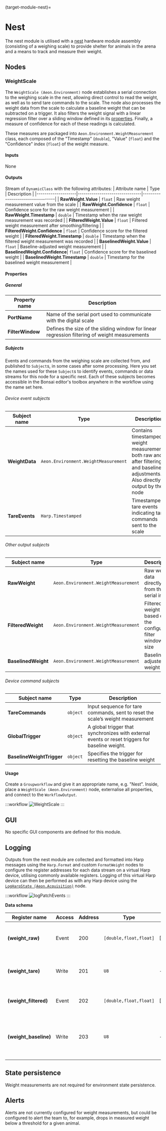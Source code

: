 (target-module-nest)=
# Nest
The nest module is utilised with a [nest](target-nest) hardware module assembly (consisting of a weighing scale) to provide shelter for animals in the arena and a means to track and measure their weight.

## Nodes
### WeightScale
The `WeightScale (Aeon.Environment)` node establishes a serial connection to the weighing scale in the nest, allowing direct control to read the weight, as well as to send tare commands to the scale. 
The node also processes the weight data from the scale to calculate a baseline weight that can be subtracted on a trigger. 
It also filters the weight signal with a linear regression filter over a sliding window defined in its [properties](#properties). 
Finally, a measure of confidence for each of these readings is calculated. 
<!-- TODO: link to API Reference -->
These measures are packaged into `Aeon.Environment.WeightMeasurement` class, each composed of the "Timestamp" (`double`), "Value" (`float`) and the "Confidence" index (`float`) of the weight measure. 

#### Inputs
None

#### Outputs
Stream of `DynamicClass` with the following attributes:
| Attribute name     | Type                           | Description                      |
|--------------------|--------------------------------|----------------------------------|
| **RawWeight.Value**           | `float`        | Raw weight measurement value from the scale                  |
| **RawWeight.Confidence**      | `float`        | Confidence score for the raw weight measurement              |
| **RawWeight.Timestamp**       | `double`     | Timestamp when the raw weight measurement was recorded       |
| **FilteredWeight.Value**      | `float`        | Filtered weight measurement after smoothing/filtering        |
| **FilteredWeight.Confidence** | `float`        | Confidence score for the filtered weight                     |
| **FilteredWeight.Timestamp**  | `double`     | Timestamp when the filtered weight measurement was recorded  |
| **BaselinedWeight.Value**     | `float`        | Baseline-adjusted weight measurement                         |
| **BaselinedWeight.Confidence**| `float`        | Confidence score for the baselined weight                    |
| **BaselinedWeight.Timestamp** | `double`     | Timestamp for the baselined weight measurement               |

#### Properties
##### General
| Property name | Description                                               |
|---------------|-----------------------------------------------------------|
| **PortName**               | Name of the serial port used to communicate with the digital scale                            |
| **FilterWindow**           | Defines the size of the sliding window for linear regression filtering of weight measurements |

##### Subjects
Events and commands from the weighing scale are collected from, and published to `Subject`s, in some cases after some processing. 
Here you set the names used for these `Subject`s to identify events, commands or data streams for this node for a specific nest. 
Each of these subjects becomes accessible in the Bonsai editor's toolbox anywhere in the workflow using the name set here.

###### Device event subjects
<!-- Do we need to specify the type for tare events, i.e. `Harp.Timestamped<type>`? -->
| Subject name      | Type        | Description                   |
|-------------------|-------------|-------------------------------|
| **WeightData**           | `Aeon.Environment.WeightMeasurement`| Contains timestamped weight measurements both raw and after filtering and baseline adjustments. Also directly output by the node |
| **TareEvents**           | `Harp.Timestamped`          | Timestamped tare events indicating tare commands sent to the scale |

###### Other output subjects
| Subject name      | Type          | Description                                                                                     |
|-------------------|---------------|-------------------------------------------------------------------------------------------------|
| **RawWeight**            | `Aeon.Environment.WeightMeasurement`         | Raw weight data directly from the serial input                   |
| **FilteredWeight**       | `Aeon.Environment.WeightMeasurement`         | Filtered weight data based on the configured filter window size  |
| **BaselinedWeight**      | `Aeon.Environment.WeightMeasurement`         | Baseline-adjusted weight data                                    |

###### Device command subjects
| Subject name      | Type          | Description                                                                                     |
|-------------------|---------------|-------------------------------------------------------------------------------------------------|
| **TareCommands**         | `object`             | Input sequence for tare commands, sent to reset the scale’s weight measurement                 |
| **GlobalTrigger**        | `object`             | A global trigger that synchronizes with external events or reset triggers for baseline weight. |
| **BaselineWeightTrigger**| `object`             | Specifies the trigger for resetting the baseline weight                                        |

#### Usage
Create a `Groupworkflow` and give it an appropriate name, e.g. "Nest". 
Inside, place a `WeightScale (Aeon.Environment)` node, externalise all properties, and connect to the `WorkflowOutput`.

:::workflow
![WeightScale](../../workflows/weightScale.bonsai)
:::

## GUI
No specific GUI components are defined for this module.

## Logging
Outputs from the nest module are collected and formatted into Harp messages using the `Harp.Format` and custom `FormatWeight` nodes to configure the register addresses for each data stream on a virtual Harp device, utilising commonly available registers. 
Logging of this virtual Harp device can then be performed as with any Harp device using the [`LogHarpState (Aeon.Acquisition)`](target-node-logharpstate) node.  

:::workflow
![logPatchEvents](../../workflows/logWeight.bonsai)
:::

**Data schema**

| Register name         | Access | Address | Type    | Mask type          | Description                                   |
|-----------------------|--------|---------|---------|--------------------|-----------------------------------------------|
| **(weight_raw)**         | Event  | 200     | `[double,float,float]` | [Timestamp,Value,Confidence] | Logs raw weight data directly from the scale input |
| **(weight_tare)**        | Write  | 201     | `U8`              |  -                              | Logs each tare command event with a timestamp      |
| **(weight_filtered)**    | Event  | 202     | `[double,float,float]` | [Timestamp,Value,Confidence] | Logs weight data after filtering adjustments       |
| **(weight_baseline)**    | Write  | 203     | `U8`              |  -                              | Logs events with a timestamp when the baseline weight is reset      |

## State persistence
Weight measurements are not required for environment state persistence.

## Alerts
Alerts are not currently configured for weight measurements, but could be configured to alert the team to, for example, drops in measured weight below a threshold for a given animal.